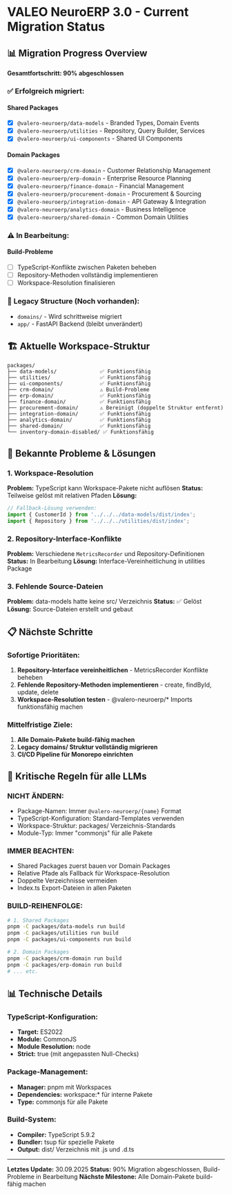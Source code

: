 # VALEO NeuroERP 3.0 - Current Migration Status

## 📊 **Migration Progress Overview**

**Gesamtfortschritt: 90% abgeschlossen**

### ✅ **Erfolgreich migriert:**

#### **Shared Packages**
- [x] `@valero-neuroerp/data-models` - Branded Types, Domain Events
- [x] `@valero-neuroerp/utilities` - Repository, Query Builder, Services
- [x] `@valero-neuroerp/ui-components` - Shared UI Components

#### **Domain Packages**
- [x] `@valero-neuroerp/crm-domain` - Customer Relationship Management
- [x] `@valero-neuroerp/erp-domain` - Enterprise Resource Planning
- [x] `@valero-neuroerp/finance-domain` - Financial Management
- [x] `@valero-neuroerp/procurement-domain` - Procurement & Sourcing
- [x] `@valero-neuroerp/integration-domain` - API Gateway & Integration
- [x] `@valero-neuroerp/analytics-domain` - Business Intelligence
- [x] `@valero-neuroerp/shared-domain` - Common Domain Utilities

### ⚠️ **In Bearbeitung:**

#### **Build-Probleme**
- [ ] TypeScript-Konflikte zwischen Paketen beheben
- [ ] Repository-Methoden vollständig implementieren
- [ ] Workspace-Resolution finalisieren

### 🔄 **Legacy Structure (Noch vorhanden):**
- `domains/` - Wird schrittweise migriert
- `app/` - FastAPI Backend (bleibt unverändert)

## 🏗️ **Aktuelle Workspace-Struktur**

```
packages/
├── data-models/              ✅ Funktionsfähig
├── utilities/                ✅ Funktionsfähig
├── ui-components/            ✅ Funktionsfähig
├── crm-domain/               ⚠️ Build-Probleme
├── erp-domain/               ✅ Funktionsfähig
├── finance-domain/           ✅ Funktionsfähig
├── procurement-domain/       ⚠️ Bereinigt (doppelte Struktur entfernt)
├── integration-domain/       ✅ Funktionsfähig
├── analytics-domain/         ✅ Funktionsfähig
├── shared-domain/            ✅ Funktionsfähig
└── inventory-domain-disabled/ ✅ Funktionsfähig
```

## 🔧 **Bekannte Probleme & Lösungen**

### **1. Workspace-Resolution**
**Problem:** TypeScript kann Workspace-Pakete nicht auflösen
**Status:** Teilweise gelöst mit relativen Pfaden
**Lösung:** 
```typescript
// Fallback-Lösung verwenden:
import { CustomerId } from '../../../data-models/dist/index';
import { Repository } from '../../../utilities/dist/index';
```

### **2. Repository-Interface-Konflikte**
**Problem:** Verschiedene `MetricsRecorder` und Repository-Definitionen
**Status:** In Bearbeitung
**Lösung:** Interface-Vereinheitlichung in utilities Package

### **3. Fehlende Source-Dateien**
**Problem:** data-models hatte keine src/ Verzeichnis
**Status:** ✅ Gelöst
**Lösung:** Source-Dateien erstellt und gebaut

## 📋 **Nächste Schritte**

### **Sofortige Prioritäten:**
1. **Repository-Interface vereinheitlichen** - MetricsRecorder Konflikte beheben
2. **Fehlende Repository-Methoden implementieren** - create, findById, update, delete
3. **Workspace-Resolution testen** - @valero-neuroerp/* Imports funktionsfähig machen

### **Mittelfristige Ziele:**
1. **Alle Domain-Pakete build-fähig machen**
2. **Legacy domains/ Struktur vollständig migrieren**
3. **CI/CD Pipeline für Monorepo einrichten**

## 🚨 **Kritische Regeln für alle LLMs**

### **NICHT ÄNDERN:**
- Package-Namen: Immer `@valero-neuroerp/{name}` Format
- TypeScript-Konfiguration: Standard-Templates verwenden
- Workspace-Struktur: packages/ Verzeichnis-Standards
- Module-Typ: Immer "commonjs" für alle Pakete

### **IMMER BEACHTEN:**
- Shared Packages zuerst bauen vor Domain Packages
- Relative Pfade als Fallback für Workspace-Resolution
- Doppelte Verzeichnisse vermeiden
- Index.ts Export-Dateien in allen Paketen

### **BUILD-REIHENFOLGE:**
```bash
# 1. Shared Packages
pnpm -C packages/data-models run build
pnpm -C packages/utilities run build
pnpm -C packages/ui-components run build

# 2. Domain Packages
pnpm -C packages/crm-domain run build
pnpm -C packages/erp-domain run build
# ... etc.
```

## 📊 **Technische Details**

### **TypeScript-Konfiguration:**
- **Target:** ES2022
- **Module:** CommonJS
- **Module Resolution:** node
- **Strict:** true (mit angepassten Null-Checks)

### **Package-Management:**
- **Manager:** pnpm mit Workspaces
- **Dependencies:** workspace:* für interne Pakete
- **Type:** commonjs für alle Pakete

### **Build-System:**
- **Compiler:** TypeScript 5.9.2
- **Bundler:** tsup für spezielle Pakete
- **Output:** dist/ Verzeichnis mit .js und .d.ts

---

**Letztes Update:** 30.09.2025
**Status:** 90% Migration abgeschlossen, Build-Probleme in Bearbeitung
**Nächste Milestone:** Alle Domain-Pakete build-fähig machen
